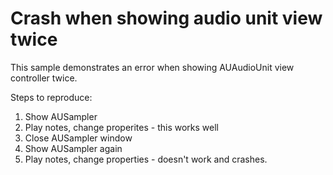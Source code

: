 # Crash when showing audio unit view twice

This sample demonstrates an error when showing AUAudioUnit view controller twice.

Steps to reproduce:

1. Show AUSampler
2. Play notes, change properites - this works well
3. Close AUSampler window
4. Show AUSampler again
5. Play notes, change properties - doesn't work and crashes.

